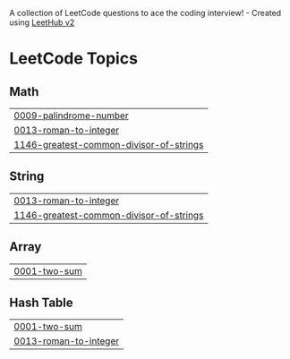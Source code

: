 A collection of LeetCode questions to ace the coding interview! - Created using [LeetHub v2](https://github.com/arunbhardwaj/LeetHub-2.0)
<!---LeetCode Topics Start-->
# LeetCode Topics
## Math
|  |
| ------- |
| [0009-palindrome-number](https://github.com/santhoshi31/mycodes/tree/master/0009-palindrome-number) |
| [0013-roman-to-integer](https://github.com/santhoshi31/mycodes/tree/master/0013-roman-to-integer) |
| [1146-greatest-common-divisor-of-strings](https://github.com/santhoshi31/mycodes/tree/master/1146-greatest-common-divisor-of-strings) |
## String
|  |
| ------- |
| [0013-roman-to-integer](https://github.com/santhoshi31/mycodes/tree/master/0013-roman-to-integer) |
| [1146-greatest-common-divisor-of-strings](https://github.com/santhoshi31/mycodes/tree/master/1146-greatest-common-divisor-of-strings) |
## Array
|  |
| ------- |
| [0001-two-sum](https://github.com/santhoshi31/mycodes/tree/master/0001-two-sum) |
## Hash Table
|  |
| ------- |
| [0001-two-sum](https://github.com/santhoshi31/mycodes/tree/master/0001-two-sum) |
| [0013-roman-to-integer](https://github.com/santhoshi31/mycodes/tree/master/0013-roman-to-integer) |
<!---LeetCode Topics End-->